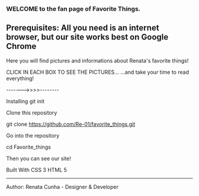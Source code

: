 
### WELCOME to the fan page of Favorite Things.


## Prerequisites: All you need is an internet browser, but our site works best on Google Chrome

Here you will find pictures and informations about Renata's favorite things!

CLICK IN EACH BOX TO SEE THE PICTURES...
...and take your time to read everything!

------->>>>--------

Installing git init

Clone this repository

git clone https://github.com/Re-01/favorite_things.git

Go into the repository

cd Favorite_things

Then you can see our site!

Built With CSS 3 HTML 5

-------------------------------------------

Author: Renata Cunha - Designer & Developer
